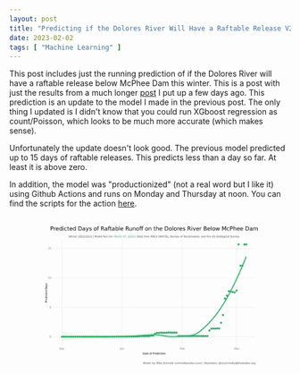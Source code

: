 ```yaml
---
layout: post
title: "Predicting if the Dolores River Will Have a Raftable Release V2 - Summary"
date: 2023-02-02
tags: [ "Machine Learning" ]
---
```


This post includes just the running prediction of if the Dolores River will have a raftable release below McPhee Dam this winter.  This is a post with just the results from a much longer [post]("blog/r/2023-01-05-dolores-river-flow-predict") I put up a few days ago.  This prediction is an update to the model I made in the previous post.  The only thing I updated is I didn't know that you could run XGboost regression as count/Poisson, which looks to be much more accurate (which makes sense).  

Unfortunately the update doesn't look good. The previous model predicted up to 15 days of raftable releases. This predicts less than a day so far. At least it is above zero. 

In addition, the model was "productionized" (not a real word but I like it) using Github Actions and runs on Monday and Thursday at noon. You can find the scripts for the action [here](https://github.com/mschmidty/dolores_flow_predict).

<figure>
  <a href="https://raw.githubusercontent.com/mschmidty/dolores_flow_predict/master/output/current_prediction.jpg">
    <img src="https://raw.githubusercontent.com/mschmidty/dolores_flow_predict/master/output/current_prediction.jpg" alt="A prediction of if the Dolores River will run" style = "mix-blend-mode: multiply"/>
  </a>
</figure>